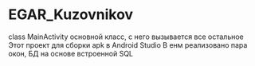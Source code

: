 # EGAR_Kuzovnikov
class MainActivity основной класс, с него вызывается все остальное
Этот проект для сборки apk в Android Studio
В енм реализовано пара окон, БД на основе встроенной SQL
